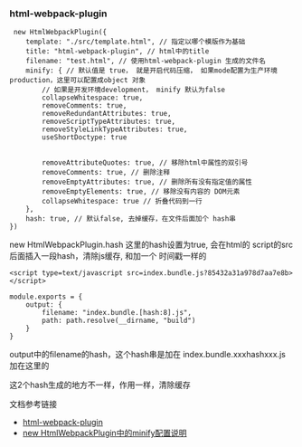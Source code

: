### html-webpack-plugin

```
 new HtmlWebpackPlugin({
    template: "./src/template.html", // 指定以哪个模版作为基础
    title: "html-webpack-plugin", // html中的title
    filename: "test.html", // 使用html-webpack-plugin 生成的文件名
    minify: { // 默认值是 true， 就是开启代码压缩， 如果mode配置为生产环境production，这里可以配置成object 对象
        // 如果是开发环境development， minify 默认为false
        collapseWhitespace: true,
        removeComments: true,
        removeRedundantAttributes: true,
        removeScriptTypeAttributes: true,
        removeStyleLinkTypeAttributes: true,
        useShortDoctype: true

      
        removeAttributeQuotes: true, // 移除html中属性的双引号 
        removeComments: true, // 删除注释
        removeEmptyAttributes: true, // 删除所有没有指定值的属性
        removeEmptyElements: true, // 移除没有内容的 DOM元素
        collapseWhitespace: true // 折叠代码到一行
    },
    hash: true, // 默认false, 去掉缓存，在文件后面加个 hash串
})
```

new HtmlWebpackPlugin.hash 这里的hash设置为true, 会在html的 script的src后面插入一段hash，清除js缓存, 和加一个 时间戳一样的

```
<script type=text/javascript src=index.bundle.js?85432a31a978d7aa7e8b></script>
```

```
module.exports = {
    output: {
        filename: "index.bundle.[hash:8].js",
        path: path.resolve(__dirname, "build")
    }
}
```
output中的filename的hash，这个hash串是加在 index.bundle.xxxhashxxx.js  加在这里的

这2个hash生成的地方不一样，作用一样，清除缓存

 

文档参考链接

- [html-webpack-plugin](https://github.com/jantimon/html-webpack-plugin)
- [new HtmlWebpackPlugin中的minify配置说明](https://github.com/kangax/html-minifier)